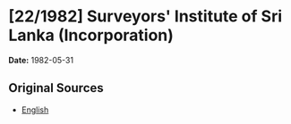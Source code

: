 # [22/1982] Surveyors' Institute of Sri Lanka (Incorporation)

**Date:** 1982-05-31

## Original Sources

- [English](https://documents.gov.lk/view/acts/1982/5/22-1982_E.pdf)
